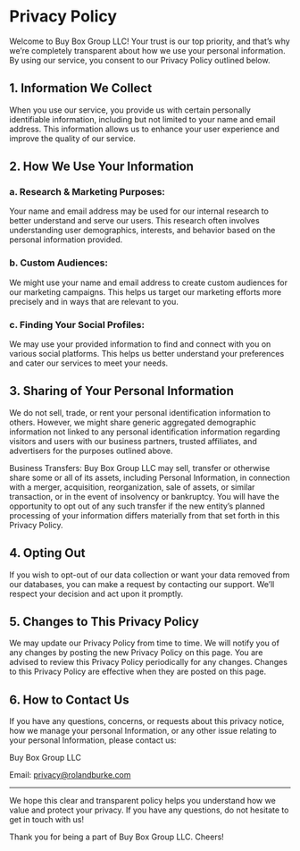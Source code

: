 # **Privacy Policy**

Welcome to Buy Box Group LLC! Your trust is our top priority, and that’s why we’re completely transparent about how we use your personal information. By using our service, you consent to our Privacy Policy outlined below.

## 1. Information We Collect

When you use our service, you provide us with certain personally identifiable information, including but not limited to your name and email address. This information allows us to enhance your user experience and improve the quality of our service.

## 2. How We Use Your Information

### a. **Research & Marketing Purposes:**

Your name and email address may be used for our internal research to better understand and serve our users. This research often involves understanding user demographics, interests, and behavior based on the personal information provided.

### b. **Custom Audiences:**

We might use your name and email address to create custom audiences for our marketing campaigns. This helps us target our marketing efforts more precisely and in ways that are relevant to you.

### c. **Finding Your Social Profiles:**

We may use your provided information to find and connect with you on various social platforms. This helps us better understand your preferences and cater our services to meet your needs.

## 3. Sharing of Your Personal Information

We do not sell, trade, or rent your personal identification information to others. However, we might share generic aggregated demographic information not linked to any personal identification information regarding visitors and users with our business partners, trusted affiliates, and advertisers for the purposes outlined above.

Business Transfers: Buy Box Group LLC may sell, transfer or otherwise share some or all of its assets, including Personal Information, in connection with a merger, acquisition, reorganization, sale of assets, or similar transaction, or in the event of insolvency or bankruptcy. You will have the opportunity to opt out of any such transfer if the new entity’s planned processing of your information differs materially from that set forth in this Privacy Policy.

## 4. Opting Out

If you wish to opt-out of our data collection or want your data removed from our databases, you can make a request by contacting our support. We’ll respect your decision and act upon it promptly.

## 5. Changes to This Privacy Policy

We may update our Privacy Policy from time to time. We will notify you of any changes by posting the new Privacy Policy on this page. You are advised to review this Privacy Policy periodically for any changes. Changes to this Privacy Policy are effective when they are posted on this page.

## 6. How to Contact Us

If you have any questions, concerns, or requests about this privacy notice, how we manage your personal Information, or any other issue relating to your personal Information, please contact us:

Buy Box Group LLC

Email: [privacy@rolandburke.com](mailto:privacy@rolandburke.com)

---

We hope this clear and transparent policy helps you understand how we value and protect your privacy. If you have any questions, do not hesitate to get in touch with us!

Thank you for being a part of Buy Box Group LLC. Cheers!
